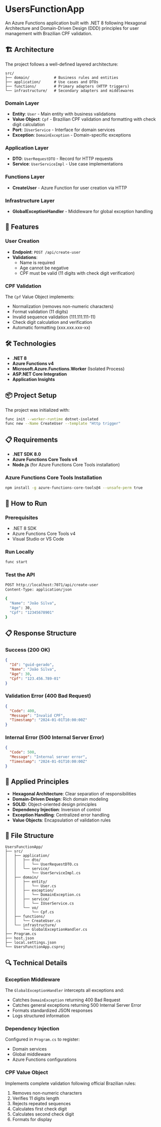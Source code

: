 # UsersFunctionApp

An Azure Functions application built with .NET 8 following Hexagonal Architecture and Domain-Driven Design (DDD) principles for user management with Brazilian CPF validation.

## 🏗️ Architecture

The project follows a well-defined layered architecture:

```
src/
├── domain/           # Business rules and entities
├── application/      # Use cases and DTOs
├── functions/        # Primary adapters (HTTP triggers)
└── infrastructure/   # Secondary adapters and middlewares
```

### Domain Layer
- **Entity**: `User` - Main entity with business validations
- **Value Object**: `Cpf` - Brazilian CPF validation and formatting with check digit calculation
- **Port**: `IUserService` - Interface for domain services
- **Exception**: `DomainException` - Domain-specific exceptions

### Application Layer
- **DTO**: `UserRequestDTO` - Record for HTTP requests
- **Service**: `UserServiceImpl` - Use case implementations

### Functions Layer
- **CreateUser** - Azure Function for user creation via HTTP

### Infrastructure Layer
- **GlobalExceptionHandler** - Middleware for global exception handling

## 🚀 Features

### User Creation
- **Endpoint**: `POST /api/create-user`
- **Validations**:
  - Name is required
  - Age cannot be negative
  - CPF must be valid (11 digits with check digit verification)

### CPF Validation
The `Cpf` Value Object implements:
- Normalization (removes non-numeric characters)
- Format validation (11 digits)
- Invalid sequence validation (111.111.111-11)
- Check digit calculation and verification
- Automatic formatting (xxx.xxx.xxx-xx)

## 🛠️ Technologies

- **.NET 8**
- **Azure Functions v4**
- **Microsoft.Azure.Functions.Worker** (Isolated Process)
- **ASP.NET Core Integration**
- **Application Insights**

## 📦 Project Setup

The project was initialized with:
```bash
func init --worker-runtime dotnet-isolated
func new --Name CreateUser --template "Http trigger"
```

## 📋 Requirements

- **.NET SDK 8.0**
- **Azure Functions Core Tools v4**
- **Node.js** (for Azure Functions Core Tools installation)

### Azure Functions Core Tools Installation
```bash
npm install -g azure-functions-core-tools@4 --unsafe-perm true
```

## 🔧 How to Run

### Prerequisites
- .NET 8 SDK
- Azure Functions Core Tools v4
- Visual Studio or VS Code

### Run Locally
```bash
func start
```

### Test the API
```bash
POST http://localhost:7071/api/create-user
Content-Type: application/json

{
  "Name": "João Silva",
  "Age": 30,
  "Cpf": "12345678901"
}
```

## 📋 Response Structure

### Success (200 OK)
```json
{
  "Id": "guid-gerado",
  "Name": "João Silva",
  "Age": 30,
  "Cpf": "123.456.789-01"
}
```

### Validation Error (400 Bad Request)
```json
{
  "Code": 400,
  "Message": "Invalid CPF",
  "Timestamp": "2024-01-01T10:00:00Z"
}
```

### Internal Error (500 Internal Server Error)
```json
{
  "Code": 500,
  "Message": "Internal server error",
  "Timestamp": "2024-01-01T10:00:00Z"
}
```

## 🎯 Applied Principles

- **Hexagonal Architecture**: Clear separation of responsibilities
- **Domain-Driven Design**: Rich domain modeling
- **SOLID**: Object-oriented design principles
- **Dependency Injection**: Inversion of control
- **Exception Handling**: Centralized error handling
- **Value Objects**: Encapsulation of validation rules

## 📁 File Structure

```
UsersFunctionApp/
├── src/
│   ├── application/
│   │   ├── dto/
│   │   │   └── UserRequestDTO.cs
│   │   └── service/
│   │       └── UserServiceImpl.cs
│   ├── domain/
│   │   ├── entity/
│   │   │   └── User.cs
│   │   ├── exception/
│   │   │   └── DomainException.cs
│   │   ├── service/
│   │   │   └── IUserService.cs
│   │   └── vo/
│   │       └── Cpf.cs
│   ├── functions/
│   │   └── CreateUser.cs
│   └── infrastructure/
│       └── GlobalExceptionHandler.cs
├── Program.cs
├── host.json
├── local.settings.json
└── UsersFunctionApp.csproj
```

## 🔍 Technical Details

### Exception Middleware
The `GlobalExceptionHandler` intercepts all exceptions and:
- Catches `DomainException` returning 400 Bad Request
- Catches general exceptions returning 500 Internal Server Error
- Formats standardized JSON responses
- Logs structured information

### Dependency Injection
Configured in `Program.cs` to register:
- Domain services
- Global middleware
- Azure Functions configurations

### CPF Value Object
Implements complete validation following official Brazilian rules:
1. Removes non-numeric characters
2. Verifies 11 digits length
3. Rejects repeated sequences
4. Calculates first check digit
5. Calculates second check digit
6. Formats for display